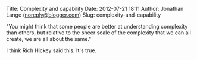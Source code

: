 Title: Complexity and capability
Date: 2012-07-21 18:11
Author: Jonathan Lange (noreply@blogger.com)
Slug: complexity-and-capability

"You might think that some people are better at understanding complexity
than others, but relative to the sheer scale of the complexity that we
can all create, we are all about the same."  
  
I think Rich Hickey said this. It's true.

